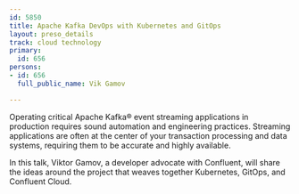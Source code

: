 ```yaml
---
id: 5850
title: Apache Kafka DevOps with Kubernetes and GitOps
layout: preso_details
track: cloud technology
primary:
  id: 656
persons:
- id: 656
  full_public_name: Vik Gamov

---
```

Operating critical Apache Kafka® event streaming applications in production requires sound automation and engineering practices. 
Streaming applications are often at the center of your transaction processing and data systems, requiring them to be accurate and highly available.

In this talk, Viktor Gamov, a developer advocate with Confluent, will share the ideas around the project that weaves together Kubernetes, GitOps, and Confluent Cloud. 